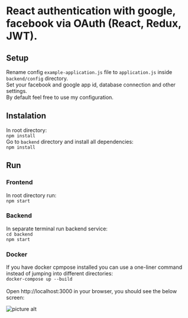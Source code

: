 # React authentication with google, facebook via OAuth (React, Redux, JWT).

## Setup
Rename config `example-application.js` file to `application.js` inside `backend/config` directory. <br />
Set your facebook and google app id, database connection and other settings.<br />
By default feel free to use my configuration.

## Instalation
In root directory: <br />
`npm install`<br />
Go to `backend` directory and install all dependencies:<br />
`npm install`<br />

## Run

### Frontend
In root directory run: <br />
`npm start`

### Backend
In separate terminal run backend service:<br />
`cd backend`<br />
`npm start`

### Docker
If you have docker cpmpose installed you can use a one-liner command instead of jumping into different directories:<br />
`docker-compose up --build`
<br /><br />
Open http://localhost:3000 in your browser, you should see the below screen:<br />

![picture alt](http://assets.miwu.pl/oauth-sign-in-form.png "Form")

